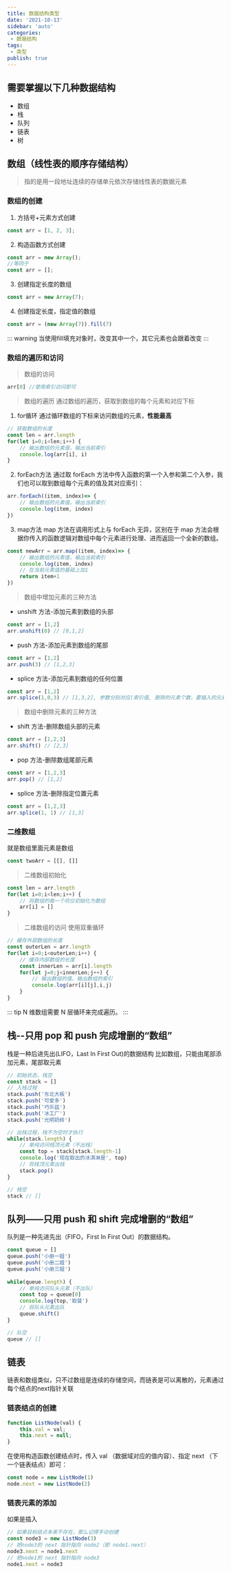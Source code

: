 ```yaml
---
title: 数据结构类型
date: '2021-10-13'
sidebar: 'auto'
categories:
 - 数据结构
tags:
 - 类型
publish: true
---
```


## 需要掌握以下几种数据结构
- 数组
- 栈
- 队列
- 链表
- 树

## 数组（线性表的顺序存储结构）
> 指的是用一段地址连续的存储单元依次存储线性表的数据元素

### 数组的创建
1. 方括号+元素方式创建
```js
const arr = [1, 2, 3];
```

2. 构造函数方式创建
```js
const arr = new Array();
//等同于
const arr = [];
```

3. 创建指定长度的数组
```js
const arr = new Array(7);
```

4. 创建指定长度，指定值的数组
```js
const arr = (new Array(7)).fill(7)
```
::: warning
当使用fill填充对象时，改变其中一个，其它元素也会跟着改变
:::

### 数组的遍历和访问
> 数组的访问
```js
arr[0] //使用索引访问即可
```

> 数组的遍历
通过数组的遍历，获取到数组的每个元素和对应下标
1. for循环
通过循环数组的下标来访问数组的元素，**性能最高**
```js
// 获取数组的长度
const len = arr.length
for(let i=0;i<len;i++) {
    // 输出数组的元素值，输出当前索引
    console.log(arr[i], i)
}
```

2. forEach方法
通过取 forEach 方法中传入函数的第一个入参和第二个入参，我们也可以取到数组每个元素的值及其对应索引：
```js
arr.forEach((item, index)=> {
    // 输出数组的元素值，输出当前索引
    console.log(item, index)
})
```

3. map方法
map 方法在调用形式上与 forEach 无异，区别在于 map 方法会根据你传入的函数逻辑对数组中每个元素进行处理、进而返回一个全新的数组。
```js
const newArr = arr.map((item, index)=> {
    // 输出数组的元素值，输出当前索引
    console.log(item, index)
    // 在当前元素值的基础上加1
    return item+1
})
```

> 数组中增加元素的三种方法
- unshift 方法-添加元素到数组的头部
```js
const arr = [1,2]
arr.unshift(0) // [0,1,2]
```
- push 方法-添加元素到数组的尾部
```js
const arr = [1,2]
arr.push(3) // [1,2,3]
```
- splice 方法-添加元素到数组的任何位置
```js
const arr = [1,2] 
arr.splice(1,0,3) // [1,3,2], 参数分别对应(索引值, 删除的元素个数，要插入的元素)
```

> 数组中删除元素的三种方法
- shift 方法-删除数组头部的元素
```js
const arr = [1,2,3]
arr.shift() // [2,3]
```
- pop 方法-删除数组尾部元素
```js
const arr = [1,2,3]
arr.pop() // [1,2]
```
- splice 方法-删除指定位置元素
```js
const arr = [1,2,3]
arr.splice(1, 1) // [1,3]
```

### 二维数组
就是数组里面元素是数组
```js
const twoArr = [[], []]
```

> 二维数组初始化
```js
const len = arr.length
for(let i=0;i<len;i++) {
    // 将数组的每一个坑位初始化为数组
    arr[i] = []
}
```

> 二维数组的访问
使用双重循环
```js
// 缓存外部数组的长度
const outerLen = arr.length
for(let i=0;i<outerLen;i++) {
    // 缓存内部数组的长度
    const innerLen = arr[i].length
    for(let j=0;j<innerLen;j++) {
        // 输出数组的值，输出数组的索引
        console.log(arr[i][j],i,j)
    }
}
```

::: tip
N 维数组需要 N 层循环来完成遍历。
:::

## 栈--只用 pop 和 push 完成增删的“数组”
栈是一种后进先出(LIFO，Last In First Out)的数据结构
比如数组，只能由尾部添加元素，尾部取元素
```js
// 初始状态，栈空
const stack = []  
// 入栈过程
stack.push('东北大板')
stack.push('可爱多')
stack.push('巧乐兹')
stack.push('冰工厂')
stack.push('光明奶砖')

// 出栈过程，栈不为空时才执行
while(stack.length) {
    // 单纯访问栈顶元素（不出栈）
    const top = stack[stack.length-1]
    console.log('现在取出的冰淇淋是', top)  
    // 将栈顶元素出栈
    stack.pop()
}

// 栈空
stack // []
```

## 队列——只用 push 和 shift 完成增删的“数组”
队列是一种先进先出（FIFO，First In First Out）的数据结构。
```js
const queue = []  
queue.push('小册一姐')
queue.push('小册二姐')
queue.push('小册三姐')  
  
while(queue.length) {
    // 单纯访问队头元素（不出队）
    const top = queue[0]
    console.log(top,'取餐')
    // 将队头元素出队
    queue.shift()
}

// 队空
queue // []
```

## 链表
链表和数组类似，只不过数组是连续的存储空间，而链表是可以离散的，元素通过每个结点的next指针关联

### 链表结点的创建
```js
function ListNode(val) {
    this.val = val;
    this.next = null;
}
```

在使用构造函数创建结点时，传入 val （数据域对应的值内容）、指定 next （下一个链表结点）即可：
```js
const node = new ListNode(1)  
node.next = new ListNode(2)
```

### 链表元素的添加
如果是插入
```js
// 如果目标结点本来不存在，那么记得手动创建
const node3 = new ListNode(3)     
// 把node3的 next 指针指向 node2（即 node1.next）
node3.next = node1.next
// 把node1的 next 指针指向 node3
node1.next = node3
```